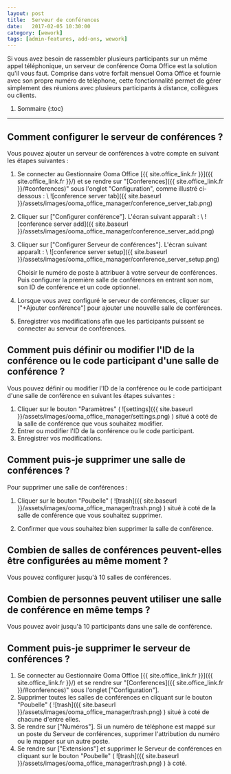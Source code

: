 ```yaml
---
layout: post
title:  Serveur de conférences
date:   2017-02-05 10:30:00
category: [wework]
tags: [admin-features, add-ons, wework]
---
```


Si vous avez besoin de rassembler plusieurs participants sur un même appel téléphonique, un serveur de conférence Ooma Office est la solution qu'il vous faut. Comprise dans votre forfait mensuel Ooma Office et fournie avec son propre numéro de téléphone, cette fonctionnalité permet de gérer simplement des réunions avec plusieurs participants à distance, collègues ou clients.

1. Sommaire
{:toc}
* * *

## Comment configurer le serveur de conférences ?

Vous pouvez ajouter un serveur de conférences à votre compte en suivant les étapes suivantes :

1. Se connecter au Gestionnaire Ooma Office [{{ site.office_link.fr }}]({{ site.office_link.fr }}/) et se rendre sur "[Conferences]({{ site.office_link.fr }}/#conferences)" sous l'onglet "Configuration", comme illustré ci-dessous : \\
   ![conference server tab]({{ site.baseurl }}/assets/images/ooma_office_manager/conference_server_tab.png)

2. Cliquer sur ["Configurer conférence"]. L'écran suivant apparaît : \\
   ![conference server add]({{ site.baseurl }}/assets/images/ooma_office_manager/conference_server_add.png)

3. Cliquer sur ["Configurer Serveur de conférences"]. L'écran suivant apparaît : \\
   ![conference server setup]({{ site.baseurl }}/assets/images/ooma_office_manager/conference_server_setup.png)

   Choisir le numéro de poste à attribuer à votre serveur de conférences. Puis configurer la première salle de conférences en entrant son nom, son ID de conférence et un code optionnel.

4. Lorsque vous avez configuré le serveur de conférences, cliquer sur ["+Ajouter conférence"] pour ajouter une nouvelle salle de conférences.
5. Enregistrer vos modifications afin que les participants puissent se connecter au serveur de conférences.

## Comment puis définir ou modifier l'ID de la conférence ou le code participant d'une salle de conférence ?

Vous pouvez définir ou modifier l'ID de la conférence ou le code participant d'une salle de conférence en suivant les étapes suivantes :

1. Cliquer sur le bouton "Paramètres" ( ![settings]({{ site.baseurl }}/assets/images/ooma_office_manager/settings.png) ) situé à coté de la salle de conférence que vous souhaitez modifier.
2. Entrer ou modifier l'ID de la conférence ou le code participant.
3. Enregistrer vos modifications.

## Comment puis-je supprimer une salle de conférences ?

Pour supprimer une salle de conférences :

1. Cliquer sur le bouton "Poubelle" ( ![trash]({{ site.baseurl }}/assets/images/ooma_office_manager/trash.png) ) situé à coté de la salle de conférence que vous souhaitez supprimer.

2. Confirmer que vous souhaitez bien supprimer la salle de conférence.

## Combien de salles de conférences peuvent-elles être configurées au même moment ?

Vous pouvez configurer jusqu'à 10 salles de conférences.

## Combien de personnes peuvent utiliser une salle de conférence en même temps ?

Vous pouvez avoir jusqu'à 10 participants dans une salle de conférence.

## Comment puis-je supprimer le serveur de conférences ?

1. Se connecter au Gestionnaire Ooma Office [{{ site.office_link.fr }}]({{ site.office_link.fr }}/) et se rendre sur "[Conferences]({{ site.office_link.fr }}/#conferences)" sous l'onglet ["Configuration"].
2. Supprimer toutes les salles de conférences en cliquant sur le bouton "Poubelle" ( ![trash]({{ site.baseurl }}/assets/images/ooma_office_manager/trash.png) ) situé à coté de chacune d'entre elles.
3. Se rendre sur ["Numéros"]. Si un numéro de téléphone est mappé sur un poste du Serveur de conférences, supprimer l'attribution du numéro ou le mapper sur un autre poste.
4. Se rendre sur ["Extensions"] et supprimer le Serveur de conférences en cliquant sur le bouton "Poubelle" ( ![trash]({{ site.baseurl }}/assets/images/ooma_office_manager/trash.png) ) à coté.